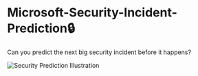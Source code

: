 # Microsoft-Security-Incident-Prediction🔒
Can you predict the next big security incident before it happens?

![Security Prediction Illustration](image1.png)
